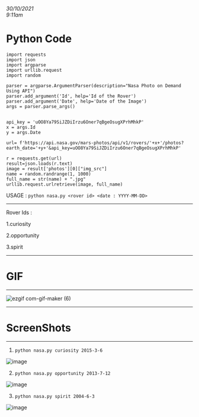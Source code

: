 _30/10/2021_<br>
_9:11am_

# Python Code

```
import requests
import json
import argparse
import urllib.request
import random

parser = argparse.ArgumentParser(description="Nasa Photo on Demand Using API")
parser.add_argument('Id', help='Id of the Rover')
parser.add_argument('Date', help='Date of the Image')
args = parser.parse_args()


api_key = 'uOO8Ya79SiJZDiIrzu6Oner7qBgeOsugXPrhMhkP'
x = args.Id
y = args.Date

url= f'https://api.nasa.gov/mars-photos/api/v1/rovers/'+x+'/photos?earth_date='+y+'&api_key=uOO8Ya79SiJZDiIrzu6Oner7qBgeOsugXPrhMhkP'

r = requests.get(url)
result=json.loads(r.text)
image = result['photos'][0]["img_src"]
name = random.randrange(1, 1000)
full_name = str(name) + ".jpg"
urllib.request.urlretrieve(image, full_name)

```

USAGE : `python nasa.py <rover id> <date : YYYY-MM-DD>`


--------------------------------
Rover Ids :

1.curiosity

2.opportunity

3.spirit

--------------------------------
# GIF
--------------------------------

![ezgif com-gif-maker (6)](https://user-images.githubusercontent.com/56226566/139519684-4edb04c4-339f-4254-a180-cdb315e70218.gif)

--------------------------------
# ScreenShots
-----------------------------------
1. `python nasa.py curiosity 2015-3-6`

![image](https://user-images.githubusercontent.com/56226566/139519324-8a549797-9d58-46db-a325-396cb81e30c8.png)

2. `python nasa.py opportunity 2013-7-12`

![image](https://user-images.githubusercontent.com/56226566/139519320-52713ca6-cfc1-4639-91c6-fd5e57ed134c.png)

3. `python nasa.py spirit 2004-6-3` 

![image](https://user-images.githubusercontent.com/56226566/139519314-9bce596c-f2fd-4ce1-9ceb-204141ec7222.png)


